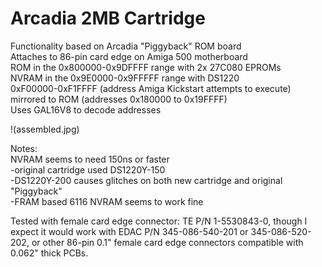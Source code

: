 # Arcadia 2MB Cartridge

Functionality based on Arcadia "Piggyback" ROM board  
Attaches to 86-pin card edge on Amiga 500 motherboard  
ROM in the 0x800000-0x9DFFFF range with 2x 27C080 EPROMs  
NVRAM in the 0x9E0000-0x9FFFFF range with DS1220  
0xF00000-0xF1FFFF (address Amiga Kickstart attempts to execute) mirrored to ROM (addresses 0x180000 to 0x19FFFF)  
Uses GAL16V8 to decode addresses

!(assembled.jpg)

Notes:  
NVRAM seems to need 150ns or faster  
-original cartridge used DS1220Y-150  
-DS1220Y-200 causes glitches on both new cartridge and original "Piggyback"  
-FRAM based 6116 NVRAM seems to work fine  

Tested with female card edge connector: TE P/N 1-5530843-0, though I expect it would work with EDAC P/N 345-086-540-201 or 345-086-520-202, or other 86-pin 0.1" female card edge connectors compatible with 0.062" thick PCBs.
